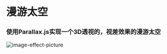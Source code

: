 # 漫游太空
### 使用Parallax.js实现一个3D透视的，视差效果的漫游太空
![image-effect-picture](https://c-ssl.duitang.com/uploads/blog/202104/05/20210405232629_b6bb5.png)